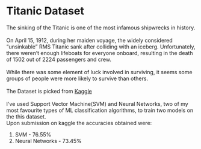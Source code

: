 # Titanic Dataset
The sinking of the Titanic is one of the most infamous shipwrecks in history.<br>
<br>
On April 15, 1912, during her maiden voyage, the widely considered “unsinkable” RMS Titanic sank after colliding with an iceberg. Unfortunately, there weren’t enough lifeboats for everyone onboard, resulting in the death of 1502 out of 2224 passengers and crew.<br>
<br>
While there was some element of luck involved in surviving, it seems some groups of people were more likely to survive than others.<br>
<br>
The Dataset is picked from [Kaggle](https://www.kaggle.com/c/titanic/overview) <br>
<br>
I've used Support Vector Machine(SVM) and Neural Networks, two of my most favourite types of ML classification algorithms, to train two models on the this dataset.<br>
Upon submission on kaggle the accuracies obtained were:<br>
1. SVM - 76.55%
2. Neural Networks - 73.45%
<br>

